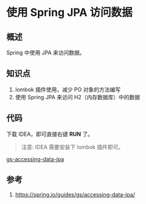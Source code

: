 # 使用 Spring JPA 访问数据

## 概述
Spring 中使用 JPA 来访问数据。

## 知识点
1. lombok 插件使用，减少 PO 对象的方法编写
2. 使用 Spring JPA 来访问 H2（内存数据库）中的数据

## 代码
下载 IDEA，即可直接右键 **RUN** 了。

> 注意: IDEA 需要安装下 lombok 插件即可。

[gs-accessing-data-jpa](../../spring-guides/gs-accessing-data-jpa)

## 参考
1. <https://spring.io/guides/gs/accessing-data-jpa/>
